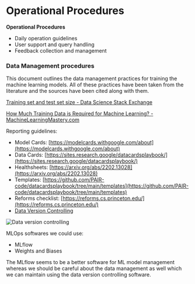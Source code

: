 # Operational Procedures

**Operational Procedures**

- Daily operation guidelines
- User support and query handling
- Feedback collection and management

### Data Management procedures

This document outlines the data management practices for training the machine learning models. All of these practices have been taken from the literature and the sources have been cited along with them.

[Training set and test set size - Data Science Stack Exchange](https://datascience.stackexchange.com/questions/97613/training-set-and-test-set-size)

[How Much Training Data is Required for Machine Learning? - MachineLearningMastery.com](https://machinelearningmastery.com/much-training-data-required-machine-learning/)

Reporting guidelines:

- Model Cards: [https://modelcards.withgoogle.com/about](https://modelcards.withgoogle.com/about)
- Data Cards: [https://sites.research.google/datacardsplaybook/](https://sites.research.google/datacardsplaybook/)
- Healthsheets: [https://arxiv.org/abs/2202.13028](https://arxiv.org/abs/2202.13028)
- Templates: [https://github.com/PAIR-code/datacardsplaybook/tree/main/templates](https://github.com/PAIR-code/datacardsplaybook/tree/main/templates)
- Reforms checklist: [https://reforms.cs.princeton.edu/](https://reforms.cs.princeton.edu/)
- [Data Version Controlling](https://mlops-guide.github.io/MLOps/Data/)

<!-- ![Operational%20Procedures%20c712dcf4719b468a825938a54d1284c8/image1.png](Operational%20Procedures%20c712dcf4719b468a825938a54d1284c8/image1.png) -->

![Data version controlling](image1.png)


MLOps softwares we could use:

- MLflow
- Weights and Biases

The MLflow seems to be a better software for ML model management whereas we should be careful about the data management as well which we can maintain using the data version controlling software.
